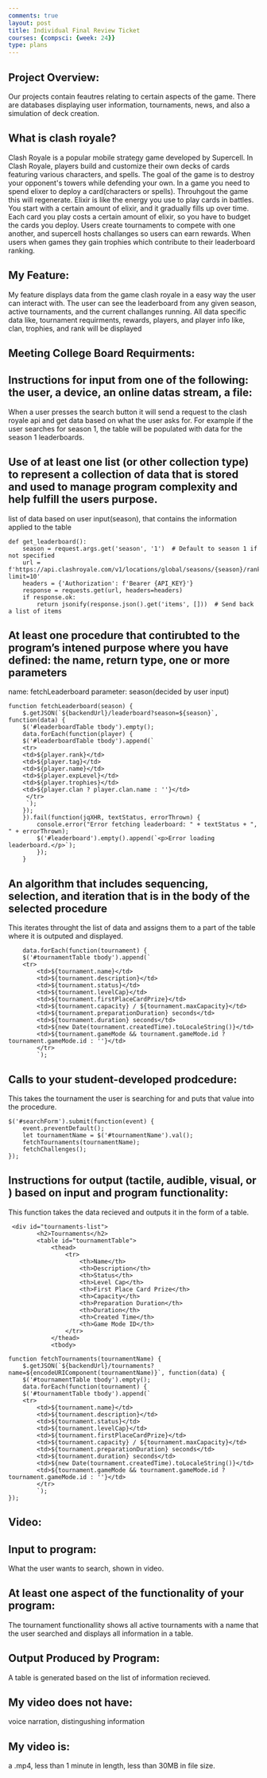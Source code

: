 ```yaml
---
comments: true
layout: post
title: Individual Final Review Ticket
courses: {compsci: {week: 24}}
type: plans
---
```

## Project Overview:
Our projects contain feautres relating to certain aspects of the game. There are databases displaying user information, tournaments, news, and also a simulation of deck creation.
## What is clash royale?
Clash Royale is a popular mobile strategy game developed by Supercell. In Clash Royale, players build and customize their own decks of cards featuring various characters, and spells. The goal of the game is to destroy your opponent's towers while defending your own. In a game you need to spend elixer to deploy a card(characters or spells). Throuhgout the game this will regenerate. Elixir is like the energy you use to play cards in battles. You start with a certain amount of elixir, and it gradually fills up over time. Each card you play costs a certain amount of elixir, so you have to budget the cards you deploy. Users create tournaments to compete with one another, and supercell hosts challanges so users can earn rewards. When users when games they gain trophies which contribute to their leaderboard ranking.
## My Feature:
My feature displays data from the game clash royale in a easy way the user can interact with. The user can see the leaderboard from any given season, active tournaments, and the current challanges running. All data specific data like, tournament requirments, rewards, players, and player info like, clan, trophies, and rank will be displayed

## Meeting College Board Requirments:

## Instructions for input from one of the following: the user, a device, an online datas stream, a file:
When a user presses the search button it will send a request to the clash royale api and get data based on what the user asks for. For example if the user searches for season 1, the table will be populated with data for the season 1 leaderboards.

## Use of at least one list (or other collection type) to represent a collection of data that is stored and used to manage program complexity and help fulfill the users purpose.
list of data based on user input(season), that contains the information applied to the table
~~~
def get_leaderboard():
    season = request.args.get('season', '1')  # Default to season 1 if not specified
    url = f'https://api.clashroyale.com/v1/locations/global/seasons/{season}/rankings/players?limit=10'
    headers = {'Authorization': f'Bearer {API_KEY}'}
    response = requests.get(url, headers=headers)
    if response.ok:
        return jsonify(response.json().get('items', []))  # Send back a list of items
~~~
## At least one procedure that contirubted to the program’s intened purpose where you have defined: the name, return type, one or more parameters
name: fetchLeaderboard
parameter: season(decided by user input) 
~~~
function fetchLeaderboard(season) {
    $.getJSON(`${backendUrl}/leaderboard?season=${season}`, function(data) {
    $('#leaderboardTable tbody').empty();
    data.forEach(function(player) {
    $('#leaderboardTable tbody').append(`
    <tr>
    <td>${player.rank}</td>
    <td>${player.tag}</td>
    <td>${player.name}</td>
    <td>${player.expLevel}</td>
    <td>${player.trophies}</td>
    <td>${player.clan ? player.clan.name : ''}</td>
     </tr>
     `);
    });
    }).fail(function(jqXHR, textStatus, errorThrown) {
        console.error("Error fetching leaderboard: " + textStatus + ", " + errorThrown);
        $('#leaderboard').empty().append(`<p>Error loading leaderboard.</p>`);
        });
    }
~~~
## An algorithm that includes sequencing, selection, and iteration that is in the body of the selected procedure
This iterates throught the list of data and assigns them to a part of the table where it is outputed and displayed.
~~~
    data.forEach(function(tournament) {
    $('#tournamentTable tbody').append(`
    <tr>
        <td>${tournament.name}</td>
        <td>${tournament.description}</td>
        <td>${tournament.status}</td>
        <td>${tournament.levelCap}</td>
        <td>${tournament.firstPlaceCardPrize}</td>
        <td>${tournament.capacity} / ${tournament.maxCapacity}</td>
        <td>${tournament.preparationDuration} seconds</td>
        <td>${tournament.duration} seconds</td>
        <td>${new Date(tournament.createdTime).toLocaleString()}</td>
        <td>${tournament.gameMode && tournament.gameMode.id ? tournament.gameMode.id : ''}</td>
        </tr>
        `);
~~~
## Calls to your student-developed prodcedure:
This takes the tournament the user is searching for and puts that value into the procedure.
~~~
$('#searchForm').submit(function(event) {
    event.preventDefault();
    let tournamentName = $('#tournamentName').val();
    fetchTournaments(tournamentName);
    fetchChallenges();
});
~~~
## Instructions for output (tactile, audible, visual, or ) based on input and program functionality: 
This function takes the data recieved and outputs it in the form of a table.
~~~
 <div id="tournaments-list">
        <h2>Tournaments</h2>
        <table id="tournamentTable">
            <thead>
                <tr>
                    <th>Name</th>
                    <th>Description</th>
                    <th>Status</th>
                    <th>Level Cap</th>
                    <th>First Place Card Prize</th>
                    <th>Capacity</th>
                    <th>Preparation Duration</th>
                    <th>Duration</th>
                    <th>Created Time</th>
                    <th>Game Mode ID</th>
                </tr>
            </thead>
            <tbody>

function fetchTournaments(tournamentName) {
    $.getJSON(`${backendUrl}/tournaments?name=${encodeURIComponent(tournamentName)}`, function(data) {
    $('#tournamentTable tbody').empty();
    data.forEach(function(tournament) {
    $('#tournamentTable tbody').append(`
    <tr>
        <td>${tournament.name}</td>
        <td>${tournament.description}</td>
        <td>${tournament.status}</td>
        <td>${tournament.levelCap}</td>
        <td>${tournament.firstPlaceCardPrize}</td>
        <td>${tournament.capacity} / ${tournament.maxCapacity}</td>
        <td>${tournament.preparationDuration} seconds</td>
        <td>${tournament.duration} seconds</td>
        <td>${new Date(tournament.createdTime).toLocaleString()}</td>
        <td>${tournament.gameMode && tournament.gameMode.id ? tournament.gameMode.id : ''}</td>
        </tr>
        `);
});
~~~
## Video:

## Input to program:
What the user wants to search, shown in video.
## At least one aspect of the functionality of your program:
The tournament functionallity shows all active tournaments with a name that the user searched and displays all information in a table.
## Output Produced by Program:
A table is generated based on the list of information recieved.
## My video does not have:
voice narration, distingushing information
## My video is:
a .mp4, less than 1 minute in length, less than 30MB in file size.
